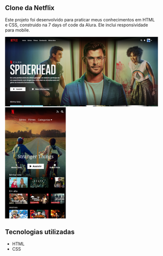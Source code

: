 ## Clone da Netflix
Este projeto foi desenvolvido para praticar meus conhecimentos em HTML e CSS, construido na 7 days of code da Alura. Ele inclui responsividade para mobile.

<img src="img/netflix-desktop.png" />
<img src="img/netflix-mobile.png" width="200" />

## Tecnologias utilizadas
- HTML
- CSS
